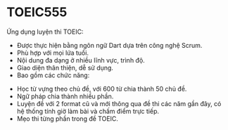 # TOEIC555
Ứng dụng luyện thi TOEIC:
- Được thực hiện bằng ngôn ngữ Dart dựa trên công nghệ Scrum.
- Phù hợp với mọi lứa tuổi.
- Nội dung đa dạng ở nhiều lĩnh vực, trình độ.
- Giao diện thân thiện, dễ sử dụng.
- Bao gồm các chức năng: 
+ Học từ vựng theo chủ đề, với 600 từ chia thành 50 chủ đề.
+ Ngữ pháp chia thành nhiều phần.
+ Luyện đề với 2 format cũ và mới thông qua đề thi các năm gần đây, có hệ thống tính giờ làm bài và chấm điểm trực tiếp.
+ Mẹo thi từng phần trong đề TOEIC.

